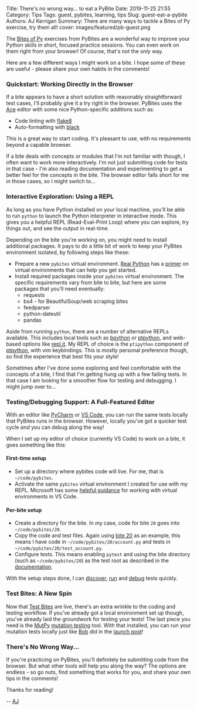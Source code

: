 Title: There's no wrong way... to eat a PyBite
Date: 2019-11-25 21:55
Category: Tips
Tags: guest, pybites, learning, tips
Slug: guest-eat-a-pybite
Authors: AJ Kerrigan
Summary: There are many ways to tackle a Bites of Py exercise, try them all!
cover: images/featured/pb-guest.png

The [Bites of Py](https://codechalleng.es/bites/) exercises from PyBites are a wonderful way to improve your Python skills in short, focused practice sessions. You can even work on them right from your browser! Of course, that's not the _only_ way.

Here are a few different ways I might work on a bite. I hope some of these are useful - please share your own habits in the comments!

### Quickstart: Working Directly in the Browser

If a bite appears to have a short solution with reasonably straightforward test cases, I'll probably give it a try right in the browser. PyBites uses the [Ace](https://github.com/ajaxorg/ace) editor with some nice Python-specific additions such as:

* Code linting with [flake8](https://pypi.org/project/flake8/)
* Auto-formatting with [black](https://black.readthedocs.io/en/stable/)

This is a great way to start coding. It's pleasant to use, with no requirements beyond a capable browser.

If a bite deals with concepts or modules that I'm not familiar with though, I often want to work more interactively. I'm not just submitting code for tests in that case - I'm also reading documentation and experimenting to get a better feel for the concepts in the bite. The browser editor falls short for me in those cases, so I might switch to...

### Interactive Exploration: Using a REPL

As long as you have Python installed on your local machine, you'll be able to run `python` to launch the Python interpreter in interactive mode. This gives you a helpful REPL (Read-Eval-Print Loop) where you can explore, try things out, and see the output in real-time.

Depending on the bite you're working on, you might need to install additional packages. It pays to do a little bit of work to keep your PyBites environment isolated, by following steps like these:

* Prepare a new `pybites` virtual environment. [Real Python](https://realpython.com/) has a [primer](https://realpython.com/python-virtual-environments-a-primer/) on virtual environments that can help you get started.
* Install required packages inside your `pybites` virtual environment. The specific requirements vary from bite to bite, but here are some packages that you'll need eventually:
  * requests
  * bs4 - for BeautifulSoup/web scraping bites
  * feedparser
  * python-dateutil
  * pandas

Aside from running `python`, there are a number of alternative REPLs available. This includes local tools such as [bpython](https://bpython-interpreter.org/) or [ptpython](https://github.com/prompt-toolkit/ptpython/), and web-based options like [repl.it](https://repl.it/). My REPL of choice is the `ptipython` component of [ptpython](https://github.com/prompt-toolkit/ptpython/), with vim keybindings. This is mostly personal preference though, so find the experience that best fits your style!

Sometimes after I've done some exploring and feel comfortable with the concepts of a bite, I find that I'm getting hung up with a few failing tests. In that case I am looking for a smoother flow for testing and debugging. I might jump over to...

### Testing/Debugging Support: A Full-Featured Editor

With an editor like [PyCharm](https://www.jetbrains.com/pycharm/) or [VS Code](https://code.visualstudio.com/docs/languages/python), you can run the same tests locally that PyBites runs in the browser. However, locally you've got a quicker test cycle _and_ you can debug along the way!

When I set up my editor of choice (currently VS Code) to work on a bite, it goes something like this:

#### First-time setup

* Set up a directory where pybites code will live. For me, that is `~/code/pybites`.
* Activate the same `pybites` virtual environment I created for use with my REPL. Microsoft has some [helpful guidance](https://code.visualstudio.com/docs/python/environments) for working with virtual environments in VS Code.

#### Per-bite setup

* Create a directory for the bite. In my case, code for bite `20` goes into `~/code/pybites/20`.
* Copy the code and test files. Again using [bite 20](https://codechalleng.es/bites/20/) as an example, this means I have code in `~/code/pybites/20/account.py` and tests in `~/code/pybites/20/test_account.py`.
* Configure tests. This means enabling `pytest` and using the bite directory (such as `~/code/pybites/20`) as the test root as described in the [documentation](https://code.visualstudio.com/docs/python/testing#_enable-a-test-framework).

With the setup steps done, I can [discover](https://code.visualstudio.com/docs/python/testing#_test-discovery), [run](https://code.visualstudio.com/docs/python/testing#_run-tests) and [debug](https://code.visualstudio.com/docs/python/testing#_debug-tests) tests quickly.

### Test Bites: A New Spin

Now that [Test Bites](https://pybit.es/launch-pytest-bites.html) are live, there's an extra wrinkle to the coding and testing workflow. If you've already got a local environment set up though, you've already laid the groundwork for testing your tests! The last piece you need is the [MutPy](https://github.com/mutpy/mutpy) [mutation testing](https://en.wikipedia.org/wiki/Mutation_testing) tool. With that installed, you can run your mutation tests locally just like [Bob](author/bob.html) did in the [launch post](https://pybit.es/launch-pytest-bites.html)!

### There's No Wrong Way...

If you're practicing on PyBites, you'll definitely be submitting code from the browser. But what other tools will help you along the way? The options are endless - so go nuts, find something that works for you, and share your own tips in the comments!

Thanks for reading!

-- [AJ](pages/guests.html#ajkerrigan)
